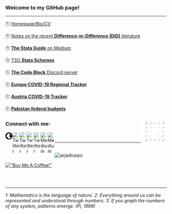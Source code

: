 ### Welcome to my GitHub page!

---

:clock12: [Homepage/Bio/CV](https://asjadnaqvi.github.io/)

:clock1: [Notes on the recent **Difference-in-Difference (DiD)** literature](https://github.com/asjadnaqvi/Diff-in-Diff-Notes)

:clock2: [**The Stata Guide** on Medium](https://medium.com/the-stata-guide)

:clock3: [TSG **Stata Schemes**](https://github.com/asjadnaqvi/Stata-schemes)

:clock4: [**The Code Block** Discord server](https://discord.gg/qpHZtX6Xkk)

:clock5: [**Europe COVID-19 Regional Tracker**](https://asjadnaqvi.github.io/COVID19-European-Regional-Tracker/)

:clock6: [**Austria COVID-19 Tracker**](https://github.com/asjadnaqvi/Austria-COVID-19-Tracker)

:clock7: [**Pakistan federal budgets**](https://asjadnaqvi.github.io/Pakistan-national-budgets/)


 <img align="right" alt="GIF" src="bubbles.gif" width="80"/>

### Connect with me:



[<img align="left" alt="Website" width="22px" src="https://raw.githubusercontent.com/iconic/open-iconic/master/svg/globe.svg" />][website]
[<img align="left" alt="Twitter" width="22px" src="https://cdn.jsdelivr.net/npm/simple-icons@v5/icons/linkedin.svg" />][linkedin]
[<img align="left" alt="Twitter" width="22px" src="https://cdn.jsdelivr.net/npm/simple-icons@v5/icons/researchgate.svg" />][researchgate]
[<img align="left" alt="Twitter" width="22px" src="https://cdn.jsdelivr.net/npm/simple-icons@v5/icons/googlescholar.svg" />][googlescholar]
[<img align="left" alt="Twitter" width="22px" src="https://cdn.jsdelivr.net/npm/simple-icons@v5/icons/twitter.svg" />][twitter]
[<img align="left" alt="Medium"  width="22px" src="https://cdn.jsdelivr.net/npm/simple-icons@v5/icons/medium.svg" />][medium]
[<img align="left" alt="Medium"  width="22px" src="https://cdn.jsdelivr.net/npm/simple-icons@v5/icons/discord.svg" />][discord]


[website]: https://asjadnaqvi.github.io/
[twitter]: https://twitter.com/AsjadNaqvi
[medium]: https://medium.com/the-stata-guide
[discord]: https://discord.gg/qpHZtX6Xkk
[linkedin]:https://www.linkedin.com/in/asjad-naqvi-phd-9a539512/
[researchgate]: https://www.researchgate.net/profile/Asjad-Naqvi-2
[googlescholar]: https://scholar.google.com/citations?user=oWGGVpYAAAAJ&hl=en

  
<br />


---


<br />

<img align="left" src="https://github-readme-stats.vercel.app/api/top-langs/?username=asjadnaqvi&layout=compact&hide=batchfile" alt="asjadnaqvi" />

<br />

[!["Buy Me A Coffee!"](https://www.buymeacoffee.com/assets/img/custom_images/orange_img.png)](https://www.buymeacoffee.com/asjadnaqvi)

<br />
<br />

---

*1: Mathematics is the language of nature. 2: Everything around us can be represented and understood through numbers. 3: If you graph the numbers of any system, patterns emerge. (Pi, 1998)*

